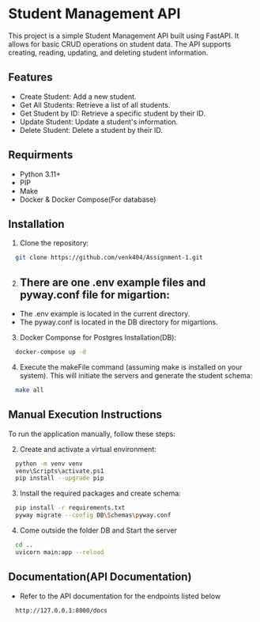 
# Student Management API

This project is a simple Student Management API built using FastAPI. It allows for basic CRUD operations on student data. The API supports creating, reading, updating, and deleting student information.



## Features

- Create Student: Add a new student.
- Get All Students: Retrieve a list of all students.
- Get Student by ID: Retrieve a specific student by their ID.
- Update Student: Update a student's information.
- Delete Student: Delete a student by their ID.


## Requirments
- Python 3.11+
- PIP
- Make
- Docker & Docker Compose(For database)

## Installation
1) Clone the repository:

```bash
  git clone https://github.com/venk404/Assignment-1.git
```

2) ## There are one .env example files and  pyway.conf file for migartion:

- The .env example is located in the current directory.
- The  pyway.conf is located in the DB directory for migartions.


3) Docker Componse for Postgres Installation(DB):
```bash
  docker-compose up -d
```
4) Execute the makeFile command (assuming make is installed on your system). This will initiate the servers and generate the student schema:

```bash
  make all
```

## Manual Execution Instructions

To run the application manually, follow these steps:

2) Create and activate a virtual environment:

```bash
  python -m venv venv
  venv\Scripts\activate.ps1
  pip install --upgrade pip
```

3) Install the required packages and create schema:
```bash
  pip install -r requirements.txt
  pyway migrate --config DB\Schemas\pyway.conf 
```

4) Come outside the folder DB and Start the server
```bash
  cd ..
  uvicorn main:app --reload
```



## Documentation(API Documentation)

- Refer to the API documentation for the endpoints listed below
```bash
  http://127.0.0.1:8000/docs
```


